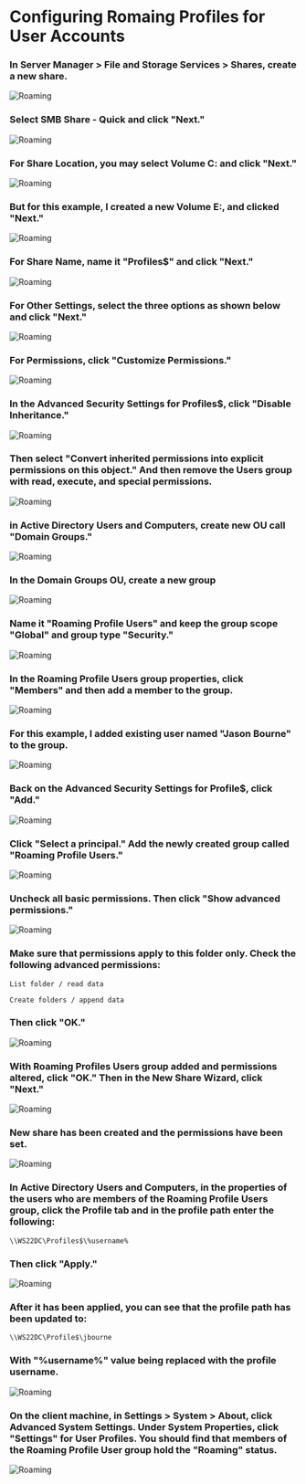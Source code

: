 <h1>Configuring Romaing Profiles for User Accounts</h1>

### In Server Manager > File and Storage Services > Shares, create a new share.
![Roaming](https://github.com/whuynhit/ActiveDirectory/blob/main/Managing%20Workstations/Configuring%20Roaming%20Profiles%20for%20User%20Accounts/sub/1.png)

### Select SMB Share - Quick and click "Next."
![Roaming](https://github.com/whuynhit/ActiveDirectory/blob/main/Managing%20Workstations/Configuring%20Roaming%20Profiles%20for%20User%20Accounts/sub/2.png)

### For Share Location, you may select Volume C: and click "Next."
![Roaming](https://github.com/whuynhit/ActiveDirectory/blob/main/Managing%20Workstations/Configuring%20Roaming%20Profiles%20for%20User%20Accounts/sub/3.png)

### But for this example, I created a new Volume E:, and clicked "Next."
![Roaming](https://github.com/whuynhit/ActiveDirectory/blob/main/Managing%20Workstations/Configuring%20Roaming%20Profiles%20for%20User%20Accounts/sub/4.png)

### For Share Name, name it "Profiles$" and click "Next."
![Roaming](https://github.com/whuynhit/ActiveDirectory/blob/main/Managing%20Workstations/Configuring%20Roaming%20Profiles%20for%20User%20Accounts/sub/5.png)

### For Other Settings, select the three options as shown below and click "Next."
![Roaming](https://github.com/whuynhit/ActiveDirectory/blob/main/Managing%20Workstations/Configuring%20Roaming%20Profiles%20for%20User%20Accounts/sub/6.png)

### For Permissions, click "Customize Permissions."
![Roaming](https://github.com/whuynhit/ActiveDirectory/blob/main/Managing%20Workstations/Configuring%20Roaming%20Profiles%20for%20User%20Accounts/sub/7.png)

### In the Advanced Security Settings for Profiles$, click "Disable Inheritance."
![Roaming](https://github.com/whuynhit/ActiveDirectory/blob/main/Managing%20Workstations/Configuring%20Roaming%20Profiles%20for%20User%20Accounts/sub/8.png)

### Then select "Convert inherited permissions into explicit permissions on this object." And then remove the Users group with read, execute, and special permissions.
![Roaming](https://github.com/whuynhit/ActiveDirectory/blob/main/Managing%20Workstations/Configuring%20Roaming%20Profiles%20for%20User%20Accounts/sub/9.png)

### in Active Directory Users and Computers, create new OU call "Domain Groups."
![Roaming](https://github.com/whuynhit/ActiveDirectory/blob/main/Managing%20Workstations/Configuring%20Roaming%20Profiles%20for%20User%20Accounts/sub/10.png)

### In the Domain Groups OU, create a new group
![Roaming](https://github.com/whuynhit/ActiveDirectory/blob/main/Managing%20Workstations/Configuring%20Roaming%20Profiles%20for%20User%20Accounts/sub/11.png)

### Name it "Roaming Profile Users" and keep the group scope "Global" and group type "Security."
![Roaming](https://github.com/whuynhit/ActiveDirectory/blob/main/Managing%20Workstations/Configuring%20Roaming%20Profiles%20for%20User%20Accounts/sub/12.png)

### In the Roaming Profile Users group properties, click "Members" and then add a member to the group.
![Roaming](https://github.com/whuynhit/ActiveDirectory/blob/main/Managing%20Workstations/Configuring%20Roaming%20Profiles%20for%20User%20Accounts/sub/13.png)

### For this example, I added existing user named "Jason Bourne" to the group.
![Roaming](https://github.com/whuynhit/ActiveDirectory/blob/main/Managing%20Workstations/Configuring%20Roaming%20Profiles%20for%20User%20Accounts/sub/14.png)

### Back on the Advanced Security Settings for Profile$, click "Add."
![Roaming](https://github.com/whuynhit/ActiveDirectory/blob/main/Managing%20Workstations/Configuring%20Roaming%20Profiles%20for%20User%20Accounts/sub/15.png)

### Click "Select a principal." Add the newly created group called "Roaming Profile Users."
![Roaming](https://github.com/whuynhit/ActiveDirectory/blob/main/Managing%20Workstations/Configuring%20Roaming%20Profiles%20for%20User%20Accounts/sub/16.png)

### Uncheck all basic permissions. Then click "Show advanced permissions."
![Roaming](https://github.com/whuynhit/ActiveDirectory/blob/main/Managing%20Workstations/Configuring%20Roaming%20Profiles%20for%20User%20Accounts/sub/17.png)

### Make sure that permissions apply to this folder only. Check the following advanced permissions:

```
List folder / read data

Create folders / append data
```
### Then click "OK."
![Roaming](https://github.com/whuynhit/ActiveDirectory/blob/main/Managing%20Workstations/Configuring%20Roaming%20Profiles%20for%20User%20Accounts/sub/18.png)

### With Roaming Profiles Users group added and permissions altered, click "OK." Then in the New Share Wizard, click "Next."
![Roaming](https://github.com/whuynhit/ActiveDirectory/blob/main/Managing%20Workstations/Configuring%20Roaming%20Profiles%20for%20User%20Accounts/sub/19.png)

### New share has been created and the permissions have been set.
![Roaming](https://github.com/whuynhit/ActiveDirectory/blob/main/Managing%20Workstations/Configuring%20Roaming%20Profiles%20for%20User%20Accounts/sub/20.png)

### In Active Directory Users and Computers, in the properties of the users who are members of the Roaming Profile Users group, click the Profile tab and in the profile path enter the following:

```
\\WS22DC\Profiles$\%username%
```
### Then click "Apply."
![Roaming](https://github.com/whuynhit/ActiveDirectory/blob/main/Managing%20Workstations/Configuring%20Roaming%20Profiles%20for%20User%20Accounts/sub/21.png)

### After it has been applied, you can see that the profile path has been updated to:

```
\\WS22DC\Profile$\jbourne
```

### With "%username%" value being replaced with the profile username. 
![Roaming](https://github.com/whuynhit/ActiveDirectory/blob/main/Managing%20Workstations/Configuring%20Roaming%20Profiles%20for%20User%20Accounts/sub/22.png)

### On the client machine, in Settings > System > About, click Advanced System Settings. Under System Properties, click "Settings" for User Profiles. You should find that members of the Roaming Profile User group hold the "Roaming" status.
![Roaming](https://github.com/whuynhit/ActiveDirectory/blob/main/Managing%20Workstations/Configuring%20Roaming%20Profiles%20for%20User%20Accounts/sub/23.png)
